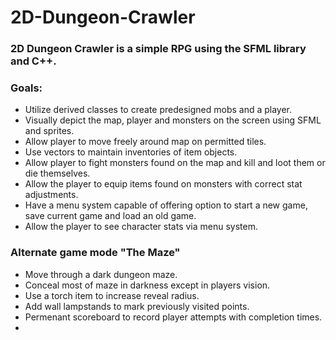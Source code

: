 # 2D-Dungeon-Crawler

### 2D Dungeon Crawler is a simple RPG using the SFML library and C++.

### Goals:
- Utilize derived classes to create predesigned mobs and a player.
- Visually depict the map, player and monsters on the screen using SFML and sprites.
- Allow player to move freely around map on permitted tiles.
- Use vectors to maintain inventories of item objects.
- Allow player to fight monsters found on the map and kill and loot them or die themselves.
- Allow the player to equip items found on monsters with correct stat adjustments.
- Have a menu system capable of offering option to start a new game, save current game and load an old game.
- Allow the player to see character stats via menu system.

### Alternate game mode "The Maze"
- Move through a dark dungeon maze.
- Conceal most of maze in darkness except in players vision.
- Use a torch item to increase reveal radius.
- Add wall lampstands to mark previously visited points.
- Permenant scoreboard to record player attempts with completion times.
- 
